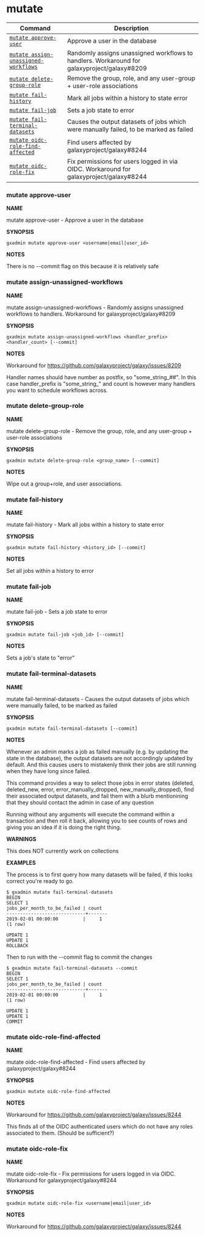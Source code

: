 # mutate

Command | Description
------- | -----------
[`mutate approve-user`](#mutate-approve-user) | Approve a user in the database
[`mutate assign-unassigned-workflows`](#mutate-assign-unassigned-workflows) | Randomly assigns unassigned workflows to handlers. Workaround for galaxyproject/galaxy#8209
[`mutate delete-group-role`](#mutate-delete-group-role) | Remove the group, role, and any user-group + user-role associations
[`mutate fail-history`](#mutate-fail-history) | Mark all jobs within a history to state error
[`mutate fail-job`](#mutate-fail-job) | Sets a job state to error
[`mutate fail-terminal-datasets`](#mutate-fail-terminal-datasets) | Causes the output datasets of jobs which were manually failed, to be marked as failed
[`mutate oidc-role-find-affected`](#mutate-oidc-role-find-affected) | Find users affected by galaxyproject/galaxy#8244
[`mutate oidc-role-fix`](#mutate-oidc-role-fix) | Fix permissions for users logged in via OIDC. Workaround for galaxyproject/galaxy#8244

### mutate approve-user

**NAME**

mutate approve-user -  Approve a user in the database

**SYNOPSIS**

`gxadmin mutate approve-user <username|email|user_id>`

**NOTES**

There is no --commit flag on this because it is relatively safe


### mutate assign-unassigned-workflows

**NAME**

mutate assign-unassigned-workflows -  Randomly assigns unassigned workflows to handlers. Workaround for galaxyproject/galaxy#8209

**SYNOPSIS**

`gxadmin mutate assign-unassigned-workflows <handler_prefix> <handler_count> [--commit]`

**NOTES**

Workaround for https://github.com/galaxyproject/galaxy/issues/8209

Handler names should have number as postfix, so "some_string_##". In
this case handler_prefix is "some_string_" and count is however many
handlers you want to schedule workflows across.


### mutate delete-group-role

**NAME**

mutate delete-group-role -  Remove the group, role, and any user-group + user-role associations

**SYNOPSIS**

`gxadmin mutate delete-group-role <group_name> [--commit]`

**NOTES**

Wipe out a group+role, and user associations.


### mutate fail-history

**NAME**

mutate fail-history -  Mark all jobs within a history to state error

**SYNOPSIS**

`gxadmin mutate fail-history <history_id> [--commit]`

**NOTES**

Set all jobs within a history to error


### mutate fail-job

**NAME**

mutate fail-job -  Sets a job state to error

**SYNOPSIS**

`gxadmin mutate fail-job <job_id> [--commit]`

**NOTES**

Sets a job's state to "error"


### mutate fail-terminal-datasets

**NAME**

mutate fail-terminal-datasets -  Causes the output datasets of jobs which were manually failed, to be marked as failed

**SYNOPSIS**

`gxadmin mutate fail-terminal-datasets [--commit]`

**NOTES**

Whenever an admin marks a job as failed manually (e.g. by updating the
state in the database), the output datasets are not accordingly updated
by default. And this causes users to mistakenly think their jobs are
still running when they have long since failed.

This command provides a way to select those jobs in error states
(deleted, deleted_new, error, error_manually_dropped,
new_manually_dropped), find their associated output datasets, and fail
them with a blurb mentionining that they should contact the admin in
case of any question

Running without any arguments will execute the command within a
transaction and then roll it back, allowing you to see counts of rows
and giving you an idea if it is doing the right thing.

**WARNINGS**

This does NOT currently work on collections

**EXAMPLES**

The process is to first query how many datasets will be failed, if this looks correct you're ready to go.

    $ gxadmin mutate fail-terminal-datasets
    BEGIN
    SELECT 1
    jobs_per_month_to_be_failed | count
    -----------------------------+-------
    2019-02-01 00:00:00         |     1
    (1 row)

    UPDATE 1
    UPDATE 1
    ROLLBACK

Then to run with the --commit flag to commit the changes

    $ gxadmin mutate fail-terminal-datasets --commit
    BEGIN
    SELECT 1
    jobs_per_month_to_be_failed | count
    -----------------------------+-------
    2019-02-01 00:00:00         |     1
    (1 row)

    UPDATE 1
    UPDATE 1
    COMMIT


### mutate oidc-role-find-affected

**NAME**

mutate oidc-role-find-affected -  Find users affected by galaxyproject/galaxy#8244

**SYNOPSIS**

`gxadmin mutate oidc-role-find-affected`

**NOTES**

Workaround for https://github.com/galaxyproject/galaxy/issues/8244

This finds all of the OIDC authenticated users which do not have any
roles associated to them. (Should be sufficient?)


### mutate oidc-role-fix

**NAME**

mutate oidc-role-fix -  Fix permissions for users logged in via OIDC. Workaround for galaxyproject/galaxy#8244

**SYNOPSIS**

`gxadmin mutate oidc-role-fix <username|email|user_id>`

**NOTES**

Workaround for https://github.com/galaxyproject/galaxy/issues/8244

